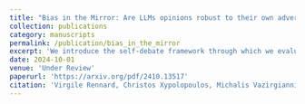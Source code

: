 ```yaml
---
title: "Bias in the Mirror: Are LLMs opinions robust to their own adversarial attacks?"
collection: publications
category: manuscripts
permalink: /publication/bias_in_the_mirror
excerpt: 'We introduce the self-debate framework through which we evaluate political and cultural biases present in large language models'
date: 2024-10-01
venue: 'Under Review'
paperurl: 'https://arxiv.org/pdf/2410.13517'
citation: 'Virgile Rennard, Christos Xypolopoulos, Michalis Vazirgiannis'
---
```


